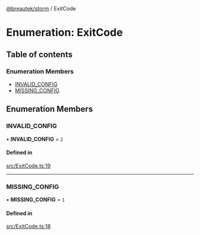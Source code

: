 [@breautek/storm](../README.md) / ExitCode

# Enumeration: ExitCode

## Table of contents

### Enumeration Members

- [INVALID\_CONFIG](ExitCode.md#invalid_config)
- [MISSING\_CONFIG](ExitCode.md#missing_config)

## Enumeration Members

### INVALID\_CONFIG

• **INVALID\_CONFIG** = ``2``

#### Defined in

[src/ExitCode.ts:19](https://github.com/breautek/storm/blob/0875c73/src/ExitCode.ts#L19)

___

### MISSING\_CONFIG

• **MISSING\_CONFIG** = ``1``

#### Defined in

[src/ExitCode.ts:18](https://github.com/breautek/storm/blob/0875c73/src/ExitCode.ts#L18)
